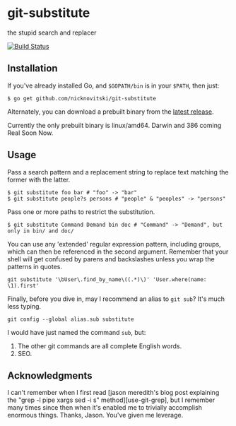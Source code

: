 git-substitute
==============

the stupid search and replacer

[![Build Status](https://img.shields.io/travis/nicknovitski/git-substitute.svg?style=flat-square)][travis]

[travis]: https://travis-ci.org/nicknovitski/git-substitute

## Installation

If you've already installed Go, and `$GOPATH/bin` is in your `$PATH`, then just:
```shell
$ go get github.com/nicknovitski/git-substitute
```

Alternately, you can download a prebuilt binary from the [latest release](https://github.com/nicknovitski/git-substitute/releases/latest).

Currently the only prebuilt binary is linux/amd64.  Darwin and 386 coming Real Soon Now.

## Usage

Pass a search pattern and a replacement string to replace text matching the
former with the latter.

```shell
$ git substitute foo bar # "foo" -> "bar"
$ git substitute people?s persons # "people" & "peoples" -> "persons"
```

Pass one or more paths to restrict the substitution.
```shell
$ git substitute Command Demand bin doc # "Command" -> "Demand", but only in bin/ and doc/
```

You can use any 'extended' regular expression pattern, including groups, which
can then be referenced in the second argument.  Remember that your shell will
get confused by parens and backslashes unless you wrap the patterns in quotes.
```shell
git substitute '\bUser\.find_by_name\((.*)\)' 'User.where(name: \1).first'
```

Finally, before you dive in, may I recommend an alias to `git sub`?  It's much less typing.
```shell
git config --global alias.sub substitute
```

I would have just named the command `sub`, but:

1. The other git commands are all complete English words.
2. SEO.

## Acknowledgments

I can't remember when I first read [jason meredith's blog post explaining the
"grep -l pipe xargs sed -i s" method][use-git-grep], but I remember many times
since then when it's enabled me to trivially accomplish enormous things.
Thanks, Jason.  You've given me leverage.

[idea-stolen-from]: http://blog.jasonmeridth.com/posts/use-git-grep-to-replace-strings-in-files-in-your-git-repository/

